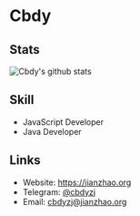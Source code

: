 # Cbdy

## Stats

![Cbdy's github stats](https://github-readme-stats.vercel.app/api?username=cbdyzj)

## Skill

- JavaScript Developer
- Java Developer

## Links

- Website: https://jianzhao.org
- Telegram: [@cbdyzj](http://t.me/cbdyzj)
- Email: [cbdyzj@jianzhao.org](mailto:cbdyzj@jianzhao.org)

